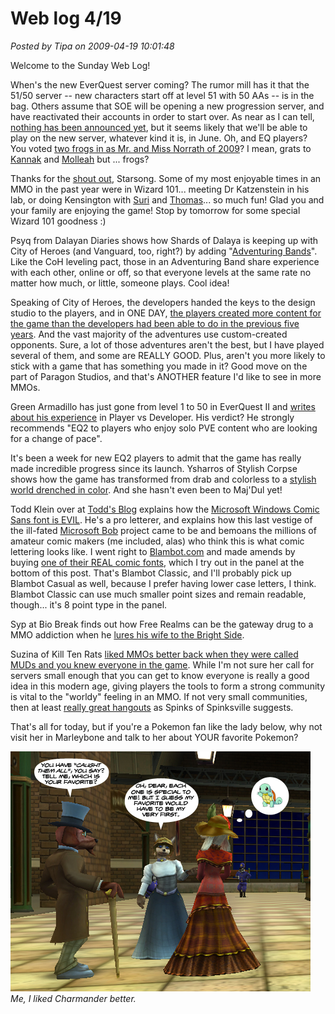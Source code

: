 # Web log 4/19

*Posted by Tipa on 2009-04-19 10:01:48*

Welcome to the Sunday Web Log!

When's the new EverQuest server coming? The rumor mill has it that the 51/50 server -- new characters start off at level 51 with 50 AAs -- is in the bag. Others assume that SOE will be opening a new progression server, and have reactivated their accounts in order to start over. As near as I can tell, [nothing has been announced yet](http://forums.station.sony.com/eq/posts/list.m?topic_id=148971), but it seems likely that we'll be able to play on the new server, whatever kind it is, in June. Oh, and EQ players? You voted [two frogs in as Mr. and Miss Norrath of 2009](http://eqplayers.station.sony.com/news_article.vm?id=51424)? I mean, grats to [Kannak](http://eqplayers.station.sony.com/news_article.vm?id=51422) and [Molleah](http://eqplayers.station.sony.com/news_article.vm?id=51423) but ... frogs?

Thanks for the [shout out](http://starsongky.livejournal.com/246881.html), Starsong. Some of my most enjoyable times in an MMO in the past year were in Wizard 101... meeting Dr Katzenstein in his lab, or doing Kensington with [Suri](http://notadiary.typepad.com/) and [Thomas](http://thefriendlynecromancer.blogspot.com/)... so much fun! Glad you and your family are enjoying the game! Stop by tomorrow for some special Wizard 101 goodness :)

Psyq from Dalayan Diaries shows how Shards of Dalaya is keeping up with City of Heroes (and Vanguard, too, right?) by adding "[Adventuring Bands](http://dalayan.wordpress.com/2009/04/19/sod-innovation-no-1-the-adventuring-band/)". Like the CoH leveling pact, those in an Adventuring Band share experience with each other, online or off, so that everyone levels at the same rate no matter how much, or little, someone plays. Cool idea!

Speaking of City of Heroes, the developers handed the keys to the design studio to the players, and in ONE DAY, [the players created more content for the game than the developers had been able to do in the previous five years](http://www.massively.com/2009/04/18/city-of-heroes-player-created-content-surpasses-devs-in-24-hour/). And the vast majority of the adventures use custom-created opponents. Sure, a lot of those adventures aren't the best, but I have played several of them, and some are REALLY GOOD. Plus, aren't you more likely to stick with a game that has something you made in it? Good move on the part of Paragon Studios, and that's ANOTHER feature I'd like to see in more MMOs.

Green Armadillo has just gone from level 1 to 50 in EverQuest II and [writes about his experience](http://playervsdeveloper.blogspot.com/2009/04/reviewing-1-50-in-eq2.html) in Player vs Developer. His verdict? He strongly recommends "EQ2 to players who enjoy solo PVE content who are looking for a change of pace".

It's been a week for new EQ2 players to admit that the game has really made incredible progress since its launch. Ysharros of Stylish Corpse shows how the game has transformed from drab and colorless to a [stylish world drenched in color](http://stylishcorpse.wordpress.com/2009/04/18/colourful-is-the-new-brown/). And she hasn't even been to Maj'Dul yet!

Todd Klein over at [Todd's Blog](http://kleinletters.com) explains how the [Microsoft Windows Comic Sans font is EVIL](http://kleinletters.com/Blog/?p=3599). He's a pro letterer, and explains how this last vestige of the ill-fated [Microsoft Bob](http://en.wikipedia.org/wiki/Microsoft_Bob) project came to be and bemoans the millions of amateur comic makers (me included, alas) who think this is what comic lettering looks like. I went right to [Blambot.com](http://blambot.com) and made amends by buying [one of their REAL comic fonts](http://blambot.com/fonts.shtml), which I try out in the panel at the bottom of this post. That's Blambot Classic, and I'll probably pick up Blambot Casual as well, because I prefer having lower case letters, I think. Blambot Classic can use much smaller point sizes and remain readable, though... it's 8 point type in the panel.

Syp at Bio Break finds out how Free Realms can be the gateway drug to a MMO addiction when he [lures his wife to the Bright Side](http://biobreak.wordpress.com/2009/04/18/free-realms-temptation/).

Suzina of Kill Ten Rats [liked MMOs better back when they were called MUDs and you knew everyone in the game](http://www.killtenrats.com/2009/04/19/small-world-vs-big-world/). While I'm not sure her call for servers small enough that you can get to know everyone is really a good idea in this modern age, giving players the tools to form a strong community is vital to the "worldy" feeling in an MMO. If not very small communities, then at least [really great hangouts](http://spinksville.wordpress.com/2009/04/19/social-media-vs-in-game-hangout/) as Spinks of Spinksville suggests. 

That's all for today, but if you're a Pokemon fan like the lady below, why not visit her in Marleybone and talk to her about YOUR favorite Pokemon? 

![Marleybone Pokemon](../../../uploads/2009/04/marleybonepokemon.jpg "Marleybone Pokemon")  
*Me, I liked Charmander better.*
